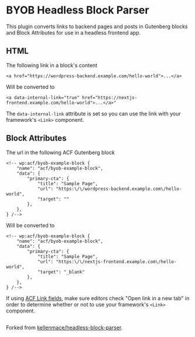 # BYOB Headless Block Parser

This plugin converts links to backend pages and posts in Gutenberg blocks and Block Attributes for use in a headless frontend app.

## HTML

The following link in a block's content
```
<a href="https://wordpress-backend.example.com/hello-world">...</a>
```
Will be converted to
```
<a data-internal-link="true" href="https://nextjs-frontend.example.com/hello-world">...</a>"
```

The `data-internal-link` attribute is set so you can use the link with your framework's `<Link>` component.

## Block Attributes

The url in the following ACF Gutenberg block
```
<!-- wp:acf/byob-example-block {
    "name": "acf/byob-example-block",
    "data": {
        "primary-cta": {
            "title": "Sample Page",
            "url": "https:\/\/wordpress-backend.example.com\/hello-world",
            "target": ""
        },
    },
} /-->
```

Will be converted to
```
<!-- wp:acf/byob-example-block {
    "name": "acf/byob-example-block",
    "data": {
        "primary-cta": {
            "title": "Sample Page",
            "url": "https:\/\/nextjs-frontend.example.com\/hello-world",
            "target": "_blank"
        },
    },
} /-->
```

If using [ACF Link fields](https://www.advancedcustomfields.com/resources/link/), make sure editors check "Open link in a new tab" in order to determine whether or not to use your framework's `<Link>` component.

## 

Forked from [kellenmace/headless-block-parser](https://github.com/kellenmace/headless-block-parser).
